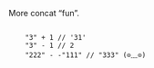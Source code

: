 More concat “fun”.

<code>
    "3" + 1 // '31'
    "3" - 1 // 2
    "222" - -"111" // "333" (⊙﹏⊙)
</code>